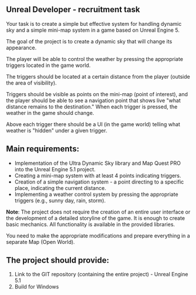 ## Unreal Developer - recruitment task

Your task is to create a simple but effective system for handling dynamic sky and a simple mini-map system in a game based on Unreal Engine 5.

The goal of the project is to create a dynamic sky that will change its appearance.

The player will be able to control the weather by pressing the appropriate triggers located in the game world.

The triggers should be located at a certain distance from the player (outside the area of visibility).

Triggers should be visible as points on the mini-map (point of interest), and the player should be able to see a navigation point that shows live "what distance remains to the destination."
When each trigger is pressed, the weather in the game should change.

Above each trigger there should be a UI (in the game world) telling what weather is "hidden" under a given trigger.

## Main requirements:
- Implementation of the Ultra Dynamic Sky library and Map Quest PRO into the Unreal Engine 5.1 project.
- Creating a mini-map system with at least 4 points indicating triggers.
- Creation of a simple navigation system - a point directing to a specific place, indicating the current distance.
- Implementing a weather control system by pressing the appropriate triggers (e.g., sunny day, rain, storm).

**Note**: The project does not require the creation of an entire user interface or the development of a detailed storyline of the game. It is enough to create basic mechanics.
All functionality is available in the provided libraries.

You need to make the appropriate modifications and prepare everything in a separate Map (Open World).

## The project should provide:
1) Link to the GIT repository (containing the entire project) - Unreal Engine 5.1
2) Build for Windows